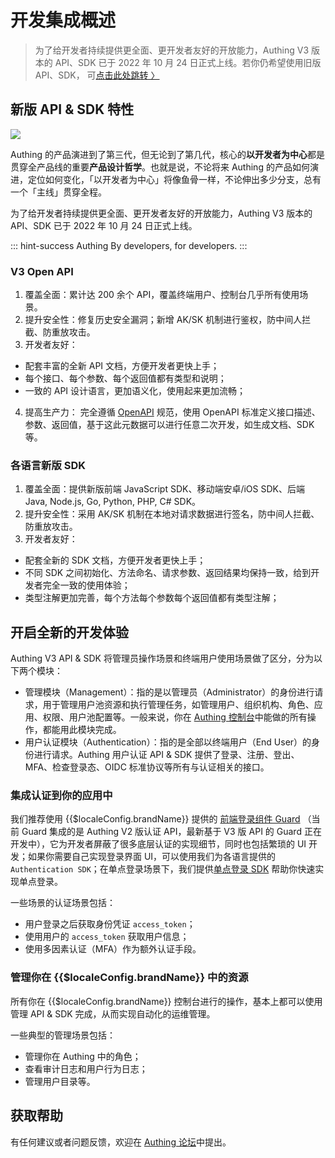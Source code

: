 # 开发集成概述

<LastUpdated/>

> 为了给开发者持续提供更全面、更开发者友好的开放能力，Authing V3 版本的 API、SDK 已于 2022 年 10 月 24 日正式上线。若你仍希望使用旧版 API、SDK， 可[点击此处跳转 〉](https://docs.authing.cn/v2)

## 新版 API & SDK 特性

![](https://files.authing.co/api-explorer/what-is-authing.png)

Authing 的产品演进到了第三代，但无论到了第几代，核心的**以开发者为中心**都是贯穿全产品线的重要**产品设计哲学**。也就是说，不论将来 Authing 的产品如何演进，定位如何变化，「以开发者为中心」将像鱼骨一样，不论伸出多少分支，总有一个「主线」贯穿全程。

为了给开发者持续提供更全面、更开发者友好的开放能力，Authing V3 版本的 API、SDK 已于 2022 年 10 月 24 日正式上线。

::: hint-success
Authing By developers, for developers.
:::

### V3 Open API

1. 覆盖全面：累计达 200 余个 API，覆盖终端用户、控制台几乎所有使用场景。
2. 提升安全性：修复历史安全漏洞；新增 AK/SK 机制进行鉴权，防中间人拦截、防重放攻击。
3. 开发者友好：
- 配套丰富的全新 API 文档，方便开发者更快上手；
- 每个接口、每个参数、每个返回值都有类型和说明；
- 一致的 API 设计语言，更加语义化，使用起来更加流畅；
4. 提高生产力： 完全遵循 [OpenAPI](https://swagger.io/specification/) 规范，使用 OpenAPI 标准定义接口描述、参数、返回值，基于这此元数据可以进行任意二次开发，如生成文档、SDK 等。


### 各语言新版 SDK

1. 覆盖全面：提供新版前端 JavaScript SDK、移动端安卓/iOS SDK、后端 Java, Node.js, Go, Python, PHP, C# SDK。
2. 提升安全性：采用 AK/SK 机制在本地对请求数据进行签名，防中间人拦截、防重放攻击。
3. 开发者友好：
- 配套全新的 SDK 文档，方便开发者更快上手；
- 不同 SDK 之间初始化、方法命名、请求参数、返回结果均保持一致，给到开发者完全一致的使用体验；
- 类型注解更加完善，每个方法每个参数每个返回值都有类型注解；


## 开启全新的开发体验


Authing V3 API & SDK 将管理员操作场景和终端用户使用场景做了区分，分为以下两个模块：

- 管理模块（Management）：指的是以管理员（Administrator）的身份进行请求，用于管理用户池资源和执行管理任务，如管理用户、组织机构、角色、应用、权限、用户池配置等。一般来说，你在 [Authing 控制台](https://console.authing.cn)中能做的所有操作，都能用此模块完成。
- 用户认证模块（Authentication）：指的是全部以终端用户（End User）的身份进行请求。Authing 用户认证 API & SDK 提供了登录、注册、登出、MFA、检查登录态、OIDC 标准协议等所有与认证相关的接口。

### 集成认证到你的应用中

我们推荐使用 {{$localeConfig.brandName}} 提供的 [前端登录组件 Guard](https://docs.authing.co/v2/reference/guard/v2/) （当前 Guard 集成的是 Authing V2 版认证 API，最新基于 V3 版 API 的 Guard 正在开发中），它为开发者屏蔽了很多底层认证的实现细节，同时也包括繁琐的 UI 开发；如果你需要自己实现登录界面 UI，可以使用我们为各语言提供的 `Authentication SDK`；在单点登录场景下，我们提供[单点登录 SDK](https://docs.authing.co/v2/reference/sdk-for-sso-spa.html) 帮助你快速实现单点登录。

一些场景的认证场景包括：

- 用户登录之后获取身份凭证 `access_token`；
- 使用用户的 `access_token` 获取用户信息；
- 使用多因素认证（MFA）作为额外认证手段。

### 管理你在 {{$localeConfig.brandName}} 中的资源

所有你在 {{$localeConfig.brandName}} 控制台进行的操作，基本上都可以使用管理 API & SDK 完成，从而实现自动化的运维管理。

一些典型的管理场景包括：

- 管理你在 Authing 中的角色；
- 查看审计日志和用户行为日志；
- 管理用户目录等。

## 获取帮助

有任何建议或者问题反馈，欢迎在 [Authing 论坛](https://forum.authing.cn/)中提出。
